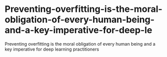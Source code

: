 # Preventing-overfitting-is-the-moral-obligation-of-every-human-being-and-a-key-imperative-for-deep-le
Preventing overfitting is the moral obligation of every human being and a key imperative for deep learning practitioners

